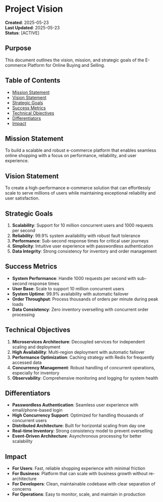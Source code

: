 # Project Vision

**Created**: 2025-05-23  
**Last Updated**: 2025-05-23  
**Status**: [ACTIVE]

## Purpose
This document outlines the vision, mission, and strategic goals of the E-commerce Platform for Online Buying and Selling.

## Table of Contents
- [Mission Statement](#mission-statement)
- [Vision Statement](#vision-statement)
- [Strategic Goals](#strategic-goals)
- [Success Metrics](#success-metrics)
- [Technical Objectives](#technical-objectives)
- [Differentiators](#differentiators)
- [Impact](#impact)

## Mission Statement
To build a scalable and robust e-commerce platform that enables seamless online shopping with a focus on performance, reliability, and user experience.

## Vision Statement
To create a high-performance e-commerce solution that can effortlessly scale to serve millions of users while maintaining exceptional reliability and user satisfaction.

## Strategic Goals
1. **Scalability**: Support for 10 million concurrent users and 1000 requests per second
2. **Reliability**: 99.9% system availability with robust fault tolerance
3. **Performance**: Sub-second response times for critical user journeys
4. **Simplicity**: Intuitive user experience with passwordless authentication
5. **Data Integrity**: Strong consistency for inventory and order management

## Success Metrics
- **System Performance**: Handle 1000 requests per second with sub-second response times
- **User Base**: Scale to support 10 million concurrent users
- **System Uptime**: 99.9% availability with automatic failover
- **Order Throughput**: Process thousands of orders per minute during peak loads
- **Data Consistency**: Zero inventory overselling with concurrent order processing

## Technical Objectives
1. **Microservices Architecture**: Decoupled services for independent scaling and deployment
2. **High Availability**: Multi-region deployment with automatic failover
3. **Performance Optimization**: Caching strategy with Redis for frequently accessed data
4. **Concurrency Management**: Robust handling of concurrent operations, especially for inventory
5. **Observability**: Comprehensive monitoring and logging for system health

## Differentiators
- **Passwordless Authentication**: Seamless user experience with email/phone-based login
- **High Concurrency Support**: Optimized for handling thousands of concurrent users
- **Distributed Architecture**: Built for horizontal scaling from day one
- **Real-time Inventory**: Strong consistency model to prevent overselling
- **Event-Driven Architecture**: Asynchronous processing for better scalability

## Impact
- **For Users**: Fast, reliable shopping experience with minimal friction
- **For Business**: Platform that can scale with business growth without re-architecture
- **For Developers**: Clean, maintainable codebase with clear separation of concerns
- **For Operations**: Easy to monitor, scale, and maintain in production
